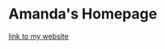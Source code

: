 # Amanda's Homepage
[link to my website](https://manderzzzz.github.io/amanda_chang.github.io/home.html)
